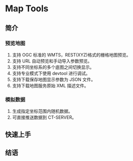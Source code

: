 # Map Tools

## 简介

### 预览地图

1. 支持 OGC 标准的 WMTS，REST(XYZ)格式的栅格地图预览。
2. 支持 URL 自动预览和手动导入参数预览。
3. 支持不同坐标系的多个底图之间切换显示。
4. 支持专业模式下使用 devtool 进行调试。
5. 支持下载保存地图显示参数为 JSON 文件。
6. 支持下载地图服务原始 XML 描述文件。

### 模拟数据

1. 生成指定坐标范围内随机数据。
2. 可直接推送数据到 CT-SERVER。

## 快速上手

## 结语
